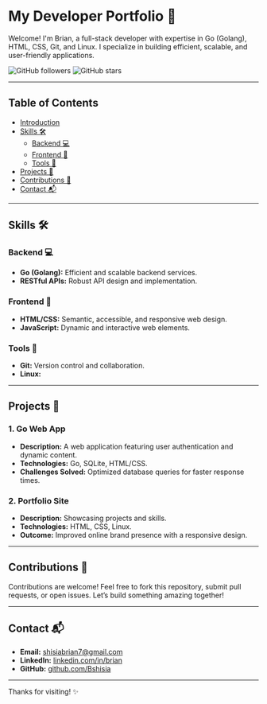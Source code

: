 # My Developer Portfolio 🚀

Welcome! I'm Brian, a full-stack developer with expertise in Go (Golang), HTML, CSS, Git, and Linux. I specialize in building efficient, scalable, and user-friendly applications.

![GitHub followers](https://img.shields.io/github/followers/Bshisia?style=social)
![GitHub stars](https://img.shields.io/github/stars/Bshisia/Bshisia?style=social)

---

## Table of Contents
- [Introduction](#introduction)
- [Skills 🛠️](#skills-🛠️)
  - [Backend 💻](#backend-💻)
  - [Frontend 🎨](#frontend-🎨)
  - [Tools 🧰](#tools-🧰)
- [Projects 📂](#projects-📂)
- [Contributions 🤝](#contributions-🤝)
- [Contact 📬](#contact-📬)

---

## Skills 🛠️

### Backend 💻
- **Go (Golang):** Efficient and scalable backend services.
- **RESTful APIs:** Robust API design and implementation.

### Frontend 🎨
- **HTML/CSS:** Semantic, accessible, and responsive web design.
- **JavaScript:** Dynamic and interactive web elements.

### Tools 🧰
- **Git:** Version control and collaboration.
- **Linux:**

---

## Projects 📂

### 1. Go Web App
- **Description:** A web application featuring user authentication and dynamic content.
- **Technologies:** Go, SQLite, HTML/CSS.
- **Challenges Solved:** Optimized database queries for faster response times.

### 2. Portfolio Site
- **Description:** Showcasing projects and skills.
- **Technologies:** HTML, CSS, Linux.
- **Outcome:** Improved online brand presence with a responsive design.

---

## Contributions 🤝
Contributions are welcome! Feel free to fork this repository, submit pull requests, or open issues. Let’s build something amazing together!

---

## Contact 📬
- **Email:** [shisiabrian7@gmail.com](mailto:shisiabrian7@gmail.com)
- **LinkedIn:** [linkedin.com/in/brian](https://www.linkedin.com/in/brian)
- **GitHub:** [github.com/Bshisia](https://github.com/Bshisia)

---

Thanks for visiting! ✨
